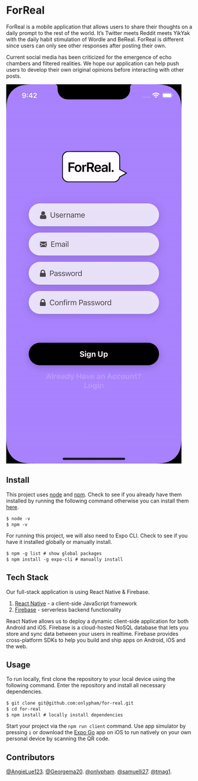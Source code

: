 # ForReal

ForReal is a mobile application that allows users to share their thoughts on a daily prompt to the rest of the world. It’s Twitter meets Reddit meets YikYak with the daily habit stimulation of Wordle and BeReal. ForReal is different since users can only see other responses after posting their own.

Current social media has been criticized for the emergence of echo chambers and filtered realities. We hope our application can help push users to develop their own original opinions before interacting with other posts.

![](./demo/demo.gif)

## Install

This project uses [node](http://nodejs.org) and [npm](https://npmjs.com). Check to see if you already have them installed by running the following command otherwise you can install them [here](https://docs.npmjs.com/downloading-and-installing-node-js-and-npm).

```
$ node -v
$ npm -v
```

For running this project, we will also need to Expo CLI. Check to see if you have it installed globally or manually install.

```
$ npm -g list # show global packages
$ npm install -g expo-cli # manually install
```

## Tech Stack

Our full-stack application is using React Native & Firebase.

1. [React Native](https://reactnative.dev/docs/getting-started) - a client-side JavaScript framework
2. [Firebase](https://firebase.google.com/docs) - serverless backend functionality

React Native allows us to deploy a dynamic client-side application for both Android and iOS. Firebase is a cloud-hosted NoSQL database that lets you store and sync data between your users in realtime. Firebase provides cross-platform SDKs to help you build and ship apps on Android, iOS and the web.

## Usage

To run locally, first clone the repository to your local device using the following command. Enter the repository and install all necessary dependencies.

```
$ git clone git@github.com:onlypham/for-real.git
$ cd for-real
$ npm install # locally install dependencies
```

Start your project via the `npm run client` command. Use app simulator by pressing `i` or download the [Expo Go](https://expo.dev/client) app on iOS to run natively on your own personal device by scanning the QR code.

## Contributors

[@AngieLue123](https://github.com/AngieLue123).
[@Georgema20](https://github.com/Georgema20).
[@onlypham](https://github.com/onlypham).
[@samuelli27](https://github.com/samuelli27).
[@tmag1](https://github.com/tmag1).